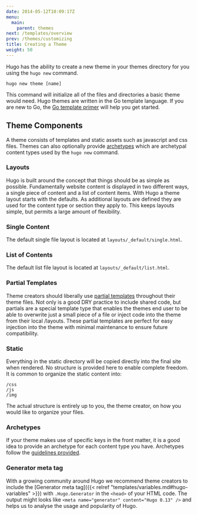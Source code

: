 ```yaml
---
date: 2014-05-12T10:09:17Z
menu:
  main:
    parent: themes
next: /templates/overview
prev: /themes/customizing
title: Creating a Theme
weight: 50
---
```


Hugo has the ability to create a new theme in your themes directory for you
using the `hugo new` command.

`hugo new theme [name]`

This command will initialize all of the files and directories a basic theme
would need. Hugo themes are written in the Go template language. If you are new
to Go, the [Go template primer](/layout/go-templates/) will help you get started.

## Theme Components

A theme consists of templates and static assets such as javascript and css
files. Themes can also optionally provide [archetypes](/content/archetypes/)
which are archetypal content types used by the `hugo new` command.

### Layouts

Hugo is built around the concept that things should be as simple as possible.
Fundamentally website content is displayed in two different ways, a single
piece of content and a list of content items. With Hugo a theme layout starts
with the defaults. As additional layouts are defined they are used for the
content type or section they apply to. This keeps layouts simple, but permits
a large amount of flexibility.

### Single Content

The default single file layout is located at `layouts/_default/single.html`.

### List of Contents

The default list file layout is located at `layouts/_default/list.html`.

### Partial Templates

Theme creators should liberally use [partial templates](/templates/partials/)
throughout their theme files. Not only is a good DRY practice to include shared
code, but partials are a special template type that enables the themes end user
to be able to overwrite just a small piece of a file or inject code into the
theme from their local /layouts. These partial templates are perfect for easy
injection into the theme with minimal maintenance to ensure future
compatibility.

### Static

Everything in the static directory will be copied directly into the final site
when rendered. No structure is provided here to enable complete freedom. It is
common to organize the static content into:

    /css
    /js
    /img

The actual structure is entirely up to you, the theme creator, on how you would like to organize your files.


### Archetypes

If your theme makes use of specific keys in the front matter, it is a good idea
to provide an archetype for each content type you have. Archetypes follow the
[guidelines provided](/content/archetypes/).


### Generator meta tag

With a growing community around Hugo we recommend theme creators to include the [Generator meta tag]({{< relref "templates/variables.md#hugo-variables" >}}) with `.Hugo.Generator` in the `<head>` of your HTML code. The output  might looks like `<meta name="generator" content="Hugo 0.13" />` and helps us to analyse the usage and popularity of Hugo.

